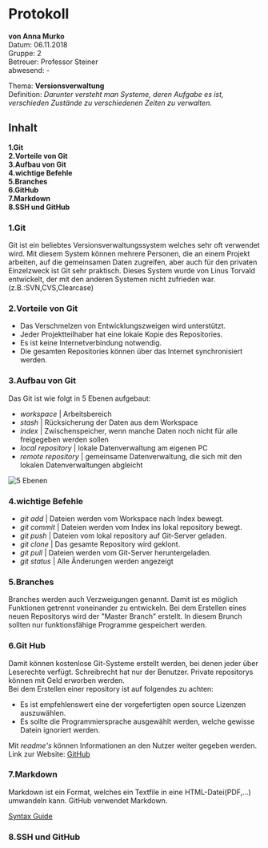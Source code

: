 # Protokoll
**von Anna Murko**  
Datum: 06.11.2018  
Gruppe: 2  
Betreuer: Professor Steiner  
abwesend: -  
  
  Thema: **Versionsverwaltung**  
  Definition: *Darunter versteht man Systeme, deren Aufgabe es ist, verschieden Zustände zu verschiedenen Zeiten zu verwalten.*  

## Inhalt 
**1.Git**  
**2.Vorteile von Git**  
**3.Aufbau von Git**  
**4.wichtige Befehle**  
**5.Branches**  
**6.GitHub**  
**7.Markdown**  
**8.SSH und GitHub**  

### 1.Git  
Git ist ein beliebtes Versionsverwaltungssystem welches sehr oft verwendet wird. Mit diesem System können mehrere Personen, die an einem Projekt arbeiten, auf die gemeinsamen Daten zugreifen, aber auch für den privaten Einzelzweck ist Git sehr praktisch. Dieses System wurde von Linus Torvald entwickelt, der mit den anderen Systemen nicht zufrieden war. (z.B.:SVN,CVS,Clearcase)

### 2.Vorteile von Git
* Das Verschmelzen von Entwicklungszweigen wird unterstützt.
* Jeder Projektteilhaber hat eine lokale Kopie des Repositories.
* Es ist keine Internetverbindung notwendig.
* Die gesamten Repositories können über das Internet synchronisiert werden.

### 3.Aufbau von Git
Das Git ist wie folgt in 5 Ebenen aufgebaut:
* *workspace*                | Arbeitsbereich  
* *stash*                    | Rücksicherung der Daten aus dem Workspace  
* *index*                    | Zwischenspeicher, wenn manche Daten noch nicht für alle freigegeben werden sollen  
* *local repository*         | lokale Datenverwaltung am eigenen PC  
* *remote repository*        | gemeinsame Datenverwaltung, die sich mit den lokalen Datenverwaltungen abgleicht  

![5 Ebenen](https://camo.githubusercontent.com/6101a2b0f170b0a22db8b1077bfa2c6d7fb172bf/68747470733a2f2f692e737461636b2e696d6775722e636f6d2f4d676156392e706e67)  

### 4.wichtige Befehle
* *git add* | Dateien werden vom Workspace nach Index bewegt.  
* *git commit* | Dateien werden vom Index ins lokal repository bewegt.  
* *git push* | Dateien vom lokal repository auf Git-Server geladen.  
* *git clone* | Das gesamte Repository wird geklont.  
* *git pull* | Dateien werden vom Git-Server heruntergeladen.  
* *git status* | Alle Änderungen werden angezeigt 

### 5.Branches
Branches werden auch Verzweigungen genannt. Damit ist es möglich Funktionen getrennt voneinander zu entwickeln. Bei dem Erstellen
eines neuen Repositorys wird der "Master Branch" erstellt. In diesem Brunch sollten nur funktionsfähige Programme gespeichert werden. 

### 6.Git Hub
Damit können kostenlose Git-Systeme erstellt werden, bei denen jeder über Leserechte verfügt. Schreibrecht hat nur der Benutzer.
Private repositorys können mit Geld erworben werden.  
Bei dem Erstellen einer repository ist auf folgendes zu achten:  
* Es ist empfehlenswert eine der vorgefertigten open source Lizenzen auszuwählen.
* Es sollte die Programmiersprache ausgewählt werden, welche gewisse Datein ignoriert werden.

Mit *readme's* können Informationen an den Nutzer weiter gegeben werden.
Link zur Website: 
[GitHub](https://github.com/)

### 7.Markdown
Markdown ist ein Format, welches ein Textfile in eine HTML-Datei(PDF,...) umwandeln kann.
GitHub verwendet Markdown.

[Syntax Guide](https://guides.github.com/features/mastering-markdown/)

### 8.SSH und GitHub
